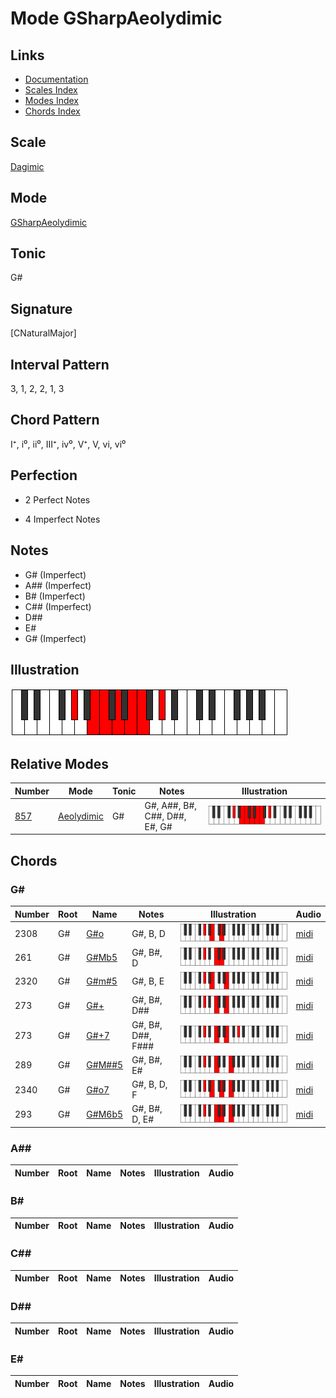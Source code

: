 # Mode GSharpAeolydimic

## Links

- [Documentation](index.md)
- [Scales Index](Scales.md)
- [Modes Index](Modes.md)
- [Chords Index](Chords.md)

## Scale

[Dagimic](ScaleDagimic.md)

## Mode

[GSharpAeolydimic](ModeGSharpAeolydimic.md)

## Tonic

G#

## Signature

[CNaturalMajor]

## Interval Pattern

3, 1, 2, 2, 1, 3

## Chord Pattern

I⁺, i⁰, ii⁰, III⁺, iv⁰, V⁺, V, vi, vi⁰

## Perfection

 - 2 Perfect Notes

 - 4 Imperfect Notes

## Notes

- G# (Imperfect)
- A## (Imperfect)
- B# (Imperfect)
- C## (Imperfect)
- D##
- E#
- G# (Imperfect)

## Illustration

![GSharpAeolydimic](ModeGSharpAeolydimic.png)

## Relative Modes

| Number | Mode | Tonic | Notes | Illustration |
|--------|------|-------|-------|--------------|
| [857](https://ianring.com/musictheory/scales/857) | [Aeolydimic](ModeAeolydimic.md) | G# | G#, A##, B#, C##, D##, E#, G# | ![GSharpAeolydimic](ModeGSharpAeolydimic.png) |

## Chords

### G#

| Number | Root | Name | Notes | Illustration | Audio |
|--------|------|------|-------|--------------|-------|
| 2308 | G# | [G#o](ChordGSharpDiminished.md) | G#, B, D | ![G#o](ChordGSharpDiminishedRootPosition.png) | [midi](ChordGSharpDiminishedRootPosition.mid) |
| 261 | G# | [G#Mb5](ChordGSharpMajorFlatFifth.md) | G#, B#, D | ![G#Mb5](ChordGSharpMajorFlatFifthRootPosition.png) | [midi](ChordGSharpMajorFlatFifthRootPosition.mid) |
| 2320 | G# | [G#m#5](ChordGSharpMinorSharpFifth.md) | G#, B, E | ![G#m#5](ChordGSharpMinorSharpFifthRootPosition.png) | [midi](ChordGSharpMinorSharpFifthRootPosition.mid) |
| 273 | G# | [G#+](ChordGSharpAugmented.md) | G#, B#, D## | ![G#+](ChordGSharpAugmentedRootPosition.png) | [midi](ChordGSharpAugmentedRootPosition.mid) |
| 273 | G# | [G#+7](ChordGSharpAugmentedAugmentedSeventh.md) | G#, B#, D##, F### | ![G#+7](ChordGSharpAugmentedAugmentedSeventhRootPosition.png) | [midi](ChordGSharpAugmentedAugmentedSeventhRootPosition.mid) |
| 289 | G# | [G#M##5](ChordGSharpMajorDoubleSharpFifth.md) | G#, B#, E# | ![G#M##5](ChordGSharpMajorDoubleSharpFifthRootPosition.png) | [midi](ChordGSharpMajorDoubleSharpFifthRootPosition.mid) |
| 2340 | G# | [G#o7](ChordGSharpFullDiminishedSeventh.md) | G#, B, D, F | ![G#o7](ChordGSharpFullDiminishedSeventhRootPosition.png) | [midi](ChordGSharpFullDiminishedSeventhRootPosition.mid) |
| 293 | G# | [G#M6b5](ChordGSharpMajorSixthFlatFifth.md) | G#, B#, D, E# | ![G#M6b5](ChordGSharpMajorSixthFlatFifthRootPosition.png) | [midi](ChordGSharpMajorSixthFlatFifthRootPosition.mid) |

### A##

| Number | Root | Name | Notes | Illustration | Audio |
|--------|------|------|-------|--------------|-------|

### B#

| Number | Root | Name | Notes | Illustration | Audio |
|--------|------|------|-------|--------------|-------|

### C##

| Number | Root | Name | Notes | Illustration | Audio |
|--------|------|------|-------|--------------|-------|

### D##

| Number | Root | Name | Notes | Illustration | Audio |
|--------|------|------|-------|--------------|-------|

### E#

| Number | Root | Name | Notes | Illustration | Audio |
|--------|------|------|-------|--------------|-------|

